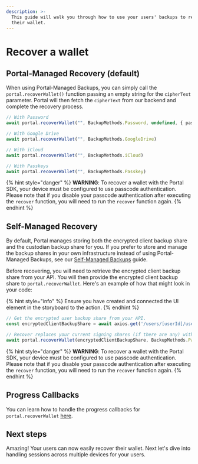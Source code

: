 ```yaml
---
description: >-
  This guide will walk you through how to use your users' backups to recover
  their wallet.
---
```


# Recover a wallet

## Portal-Managed Recovery (default)

When using Portal-Managed Backups, you can simply call the `portal.recoverWallet()` function passing an empty string for the `cipherText` parameter. Portal will then fetch the `cipherText` from our backend and complete the recovery process.

```typescript
// With Password
await portal.recoverWallet("", BackupMethods.Password, undefined, { passwordStorage: { password: password } })

// With Google Drive
await portal.recoverWallet("", BackupMethods.GoogleDrive)

// With iCloud
await portal.recoverWallet("", BackupMethods.iCloud)

// With Passkeys
await portal.recoverWallet("", BackupMethods.Passkey)
```

{% hint style="danger" %}
**WARNING**: To recover a wallet with the Portal SDK, your device must be configured to use passcode authentication. Please note that if you disable your passcode authentication after executing the `recover` function, you will need to run the `recover` function again.
{% endhint %}

## Self-Managed Recovery

By default, Portal manages storing both the encrypted client backup share and the custodian backup share for you. If you prefer to store and manage the backup shares in your own infrastructure instead of using Portal-Managed Backups, see our [Self-Managed Backups](../../resources/self-managed-backups.md) guide.

Before recovering, you will need to retrieve the encrypted client backup share from your API. You will then provide the encrypted client backup share to `portal.recoverWallet`. Here's an example of how that might look in your code:

{% hint style="info" %}
Ensure you have created and connected the UI element in the storyboard to the action.
{% endhint %}

```typescript
// Get the encrypted user backup share from your API.
const encryptedClientBackupShare = await axios.get('/users/[userId]/user-backup-share?backupMethod=GDRIVE')

// Recover replaces your current signing shares (if there are any) with new ones.
await portal.recoverWallet(encryptedClientBackupShare, BackupMethods.Password, undefined, { passwordStorage: { password: password } })
```

{% hint style="danger" %}
**WARNING**: To recover a wallet with the Portal SDK, your device must be configured to use passcode authentication. Please note that if you disable your passcode authentication after executing the `recover` function, you will need to run the `recover` function again.
{% endhint %}

## Progress Callbacks

You can learn how to handle the progress callbacks for `portal.recoverWallet` [here](mpc-progress-callbacks.md).

## Next steps

Amazing! Your users can now easily recover their wallet. Next let's dive into handling sessions across multiple devices for your users.
